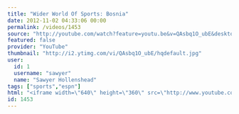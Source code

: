```yaml
---
title: "Wider World Of Sports: Bosnia"
date: 2012-11-02 04:33:06 00:00
permalink: /videos/1453
source: "http://youtube.com/watch?feature=youtu.be&v=QAsbq1O_ubE&desktop_uri=%2Fwatch%3Fv%3DQAsbq1O_ubE%26feature%3Dyoutu.be"
featured: false
provider: "YouTube"
thumbnail: "http://i2.ytimg.com/vi/QAsbq1O_ubE/hqdefault.jpg"
user:
  id: 1
  username: "sawyer"
  name: "Sawyer Hollenshead"
tags: ["sports","espn"]
html: "<iframe width=\"640\" height=\"360\" src=\"http://www.youtube.com/embed/QAsbq1O_ubE?wmode=transparent&fs=1&feature=oembed\" frameborder=\"0\" allowfullscreen></iframe>"
id: 1453
---
```


